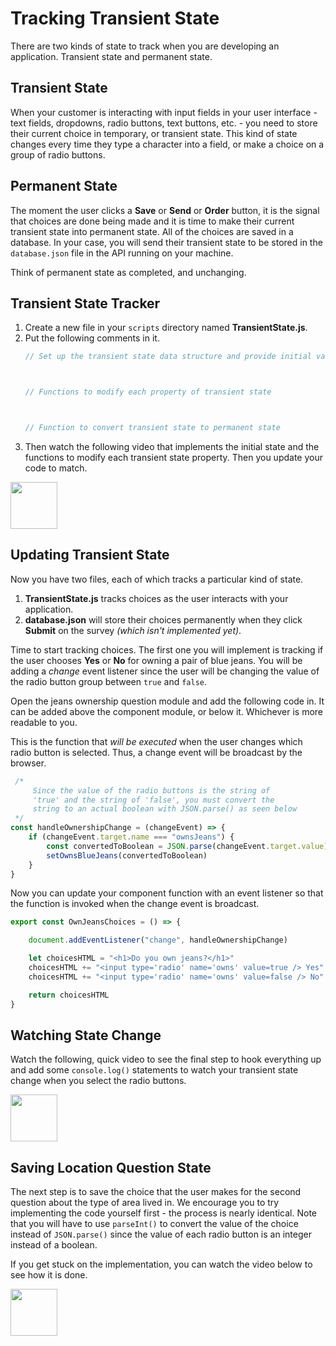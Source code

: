 # Tracking Transient State

There are two kinds of state to track when you are developing an application. Transient state and permanent state.

## Transient State

When your customer is interacting with input fields in your user interface - text fields, dropdowns, radio buttons, text buttons, etc. - you need to store their current choice in temporary, or transient state. This kind of state changes every time they type a character into a field, or make a choice on a group of radio buttons.

## Permanent State

The moment the user clicks a **Save** or **Send** or **Order** button, it is the signal that choices are done being made and it is time to make their current transient state into permanent state. All of the choices are saved in a database. In your case, you will send their transient state to be stored in the `database.json` file in the API running on your machine.

Think of permanent state as completed, and unchanging.

## Transient State Tracker

1. Create a new file in your `scripts` directory named **TransientState.js**.
2. Put the following comments in it.
    ```js
    // Set up the transient state data structure and provide initial valuess



    // Functions to modify each property of transient state



    // Function to convert transient state to permanent state
    ```
3. Then watch the following video that implements the initial state and the functions to modify each transient state property. Then you update your code to match.

[<img src="../../book-0-installations/chapters/images/video-play-icon.gif" height="75rem" />](https://watch.screencastify.com/v/TK5rRPQzsC8EBCRbBLQX)


## Updating Transient State

Now you have two files, each of which tracks a particular kind of state.

1. **TransientState.js** tracks choices as the user interacts with your application.
2. **database.json** will store their choices permanently when they click **Submit** on the survey _(which isn't implemented yet)_.

Time to start tracking choices. The first one you will implement is tracking if the user chooses **Yes** or **No** for owning a pair of blue jeans. You will be adding a _change_ event listener since the user will be changing the value of the radio button group between `true` and `false`.

Open the jeans ownership question module and add the following code in. It can be added above the component module, or below it. Whichever is more readable to you.

This is the function that _will be executed_ when the user changes which radio button is selected. Thus, a change event will be broadcast by the browser.


```js
 /*
     Since the value of the radio buttons is the string of
     'true' and the string of 'false', you must convert the
     string to an actual boolean with JSON.parse() as seen below
 */
const handleOwnershipChange = (changeEvent) => {
    if (changeEvent.target.name === "ownsJeans") {
        const convertedToBoolean = JSON.parse(changeEvent.target.value)
        setOwnsBlueJeans(convertedToBoolean)
    }
}
```


Now you can update your component function with an event listener so that the function is invoked when the change event is broadcast.

```js
export const OwnJeansChoices = () => {

    document.addEventListener("change", handleOwnershipChange)

    let choicesHTML = "<h1>Do you own jeans?</h1>"
    choicesHTML += "<input type='radio' name='owns' value=true /> Yes"
    choicesHTML += "<input type='radio' name='owns' value=false /> No"

    return choicesHTML
}
```

## Watching State Change

Watch the following, quick video to see the final step to hook everything up and add some `console.log()` statements to watch your transient state change when you select the radio buttons.

[<img src="../../book-0-installations/chapters/images/video-play-icon.gif" height="75rem" />](https://watch.screencastify.com/v/6Jv5vZ7popGeOUnrZcOj)

## Saving Location Question State

The next step is to save the choice that the user makes for the second question about the type of area lived in. We encourage you to try implementing the code yourself first - the process is nearly identical. Note that you will have to use `parseInt()` to convert the value of the choice instead of `JSON.parse()` since the value of each radio button is an integer instead of a boolean.

If you get stuck on the implementation, you can watch the video below to see how it is done.

[<img src="../../book-0-installations/chapters/images/video-play-icon.gif" height="75rem" />](https://watch.screencastify.com/v/2U2PbksARfJ37MED5pHB)



